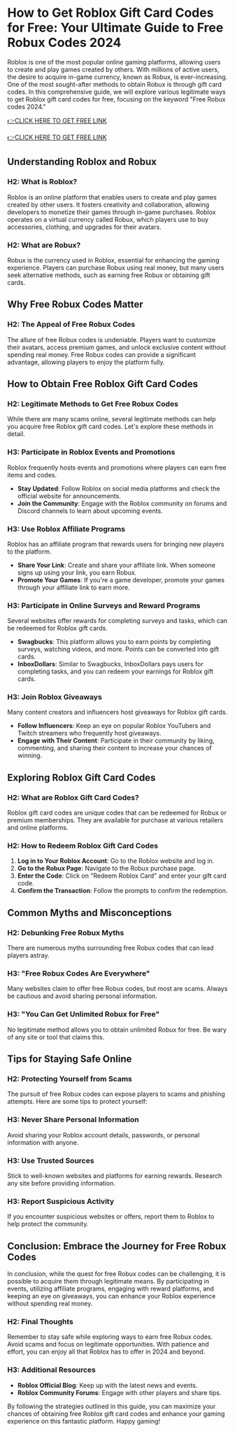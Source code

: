 # How to Get Roblox Gift Card Codes for Free: Your Ultimate Guide to Free Robux Codes 2024

Roblox is one of the most popular online gaming platforms, allowing users to create and play games created by others. With millions of active users, the desire to acquire in-game currency, known as Robux, is ever-increasing. One of the most sought-after methods to obtain Robux is through gift card codes. In this comprehensive guide, we will explore various legitimate ways to get Roblox gift card codes for free, focusing on the keyword "Free Robux codes 2024." 

[👉CLICK HERE TO GET FREE LINK](https://todaylink.site/freegiftcard/)


[👉CLICK HERE TO GET FREE LINK](https://todaylink.site/freegiftcard/)



## Understanding Roblox and Robux

### H2: What is Roblox?

Roblox is an online platform that enables users to create and play games created by other users. It fosters creativity and collaboration, allowing developers to monetize their games through in-game purchases. Roblox operates on a virtual currency called Robux, which players use to buy accessories, clothing, and upgrades for their avatars.

### H2: What are Robux?

Robux is the currency used in Roblox, essential for enhancing the gaming experience. Players can purchase Robux using real money, but many users seek alternative methods, such as earning free Robux or obtaining gift cards.

## Why Free Robux Codes Matter

### H2: The Appeal of Free Robux Codes

The allure of free Robux codes is undeniable. Players want to customize their avatars, access premium games, and unlock exclusive content without spending real money. Free Robux codes can provide a significant advantage, allowing players to enjoy the platform fully.

## How to Obtain Free Roblox Gift Card Codes

### H2: Legitimate Methods to Get Free Robux Codes

While there are many scams online, several legitimate methods can help you acquire free Roblox gift card codes. Let's explore these methods in detail.

### H3: Participate in Roblox Events and Promotions

Roblox frequently hosts events and promotions where players can earn free items and codes. 

- **Stay Updated**: Follow Roblox on social media platforms and check the official website for announcements.
- **Join the Community**: Engage with the Roblox community on forums and Discord channels to learn about upcoming events.

### H3: Use Roblox Affiliate Programs

Roblox has an affiliate program that rewards users for bringing new players to the platform.

- **Share Your Link**: Create and share your affiliate link. When someone signs up using your link, you earn Robux.
- **Promote Your Games**: If you're a game developer, promote your games through your affiliate link to earn more.

### H3: Participate in Online Surveys and Reward Programs

Several websites offer rewards for completing surveys and tasks, which can be redeemed for Roblox gift cards.

- **Swagbucks**: This platform allows you to earn points by completing surveys, watching videos, and more. Points can be converted into gift cards.
- **InboxDollars**: Similar to Swagbucks, InboxDollars pays users for completing tasks, and you can redeem your earnings for Roblox gift cards.

### H3: Join Roblox Giveaways

Many content creators and influencers host giveaways for Roblox gift cards.

- **Follow Influencers**: Keep an eye on popular Roblox YouTubers and Twitch streamers who frequently host giveaways.
- **Engage with Their Content**: Participate in their community by liking, commenting, and sharing their content to increase your chances of winning.

## Exploring Roblox Gift Card Codes

### H2: What are Roblox Gift Card Codes?

Roblox gift card codes are unique codes that can be redeemed for Robux or premium memberships. They are available for purchase at various retailers and online platforms.

### H2: How to Redeem Roblox Gift Card Codes

1. **Log in to Your Roblox Account**: Go to the Roblox website and log in.
2. **Go to the Robux Page**: Navigate to the Robux purchase page.
3. **Enter the Code**: Click on "Redeem Roblox Card" and enter your gift card code.
4. **Confirm the Transaction**: Follow the prompts to confirm the redemption.

## Common Myths and Misconceptions

### H2: Debunking Free Robux Myths

There are numerous myths surrounding free Robux codes that can lead players astray.

### H3: "Free Robux Codes Are Everywhere"

Many websites claim to offer free Robux codes, but most are scams. Always be cautious and avoid sharing personal information.

### H3: "You Can Get Unlimited Robux for Free"

No legitimate method allows you to obtain unlimited Robux for free. Be wary of any site or tool that claims this.

## Tips for Staying Safe Online

### H2: Protecting Yourself from Scams

The pursuit of free Robux codes can expose players to scams and phishing attempts. Here are some tips to protect yourself:

### H3: Never Share Personal Information

Avoid sharing your Roblox account details, passwords, or personal information with anyone.

### H3: Use Trusted Sources

Stick to well-known websites and platforms for earning rewards. Research any site before providing information.

### H3: Report Suspicious Activity

If you encounter suspicious websites or offers, report them to Roblox to help protect the community.

## Conclusion: Embrace the Journey for Free Robux Codes

In conclusion, while the quest for free Robux codes can be challenging, it is possible to acquire them through legitimate means. By participating in events, utilizing affiliate programs, engaging with reward platforms, and keeping an eye on giveaways, you can enhance your Roblox experience without spending real money.

### H2: Final Thoughts

Remember to stay safe while exploring ways to earn free Robux codes. Avoid scams and focus on legitimate opportunities. With patience and effort, you can enjoy all that Roblox has to offer in 2024 and beyond.

### H3: Additional Resources

- **Roblox Official Blog**: Keep up with the latest news and events.
- **Roblox Community Forums**: Engage with other players and share tips.

By following the strategies outlined in this guide, you can maximize your chances of obtaining free Roblox gift card codes and enhance your gaming experience on this fantastic platform. Happy gaming!
